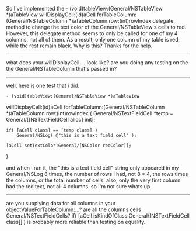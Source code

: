 

So I've implemented the     - (void)tableView:(General/NSTableView *)aTableView willDisplayCell:(id)aCell forTableColumn:(General/NSTableColumn *)aTableColumn row:(int)rowIndex delegate method to change the text color of the General/NSTableView's cells to red.  However, this delegate method seems to only be called for one of my 4 columns, not all of them.  As a result, only one column of my table is red, while the rest remain black.  Why is this?  Thanks for the help.

----

what does your     willDisplayCell:... look like? are you doing any testing on the the General/NSTableColumn that's passed in?

----

well, here is one test that i did:

    - (void)tableView:(General/NSTableView *)aTableView
  willDisplayCell:(id)aCell
   forTableColumn:(General/NSTableColumn *)aTableColumn
			  row:(int)rowIndex
{
	General/NSTextFieldCell *temp = General/[[NSTextFieldCell alloc] init];
		
	if( [aCell class] == [temp class] )
		General/NSLog( @"this is a text field cell" );

	[aCell setTextColor:General/[NSColor redColor]];

}

and when i ran it, the "this is a text field cell" string only appeared in my General/NSLog 8 times, the number of rows i had, not 8 * 4, the rows times the columns, or the total number of cells.  also, only the very first column had the red text, not all 4 columns.  so I'm not sure whats up.

----

are you supplying data for all columns in your     objectValueForTableColumn:...? are all the columns cells General/NSTextFieldCells?      if( [aCell isKindOfClass:General/[NSTextFieldCell class]] ) is probably more reliable than testing on equality.